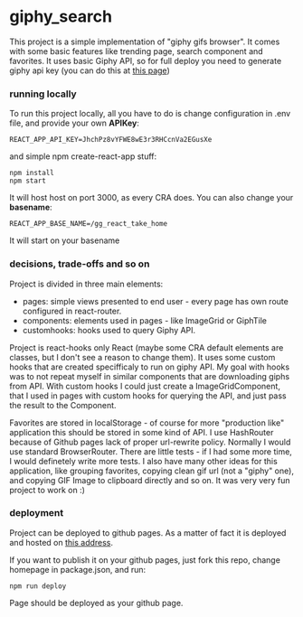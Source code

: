 # giphy_search

This project is a simple implementation of "giphy gifs browser". It comes with some basic features like trending page, search component and favorites. It uses basic Giphy API, so for full deploy you need to generate giphy api key (you can do this at [this page](https://developers.giphy.com/))

### running locally

To run this project locally, all you have to do is change configuration in .env file, and provide your own **APIKey**:

    REACT_APP_API_KEY=JhchPz8vYFWE8wE3r3RHCcnVa2EGusXe

and simple npm create-react-app stuff:

    npm install
    npm start

It will host host on port 3000, as every CRA does.
You can also change your **basename**:

    REACT_APP_BASE_NAME=/gg_react_take_home
It will start on your basename

### decisions, trade-offs and so on

Project is divided in three main elements:
- pages: simple views presented to end user - every page has own route configured in react-router.
- components: elements used in pages - like ImageGrid or GiphTile
- customhooks: hooks used to query Giphy API.

Project is react-hooks only React (maybe some CRA default elements are classes, but I don't see a reason to change them). It uses some custom hooks that are created specifficaly to run on giphy API. My goal with hooks was to not repeat myself in similar components that are downloading giphs from API. With custom hooks I could just create a ImageGridComponent, that I used in pages with custom hooks for querying the API, and just pass the result to the Component.

Favorites are stored in localStorage - of course for more "production like" application this should be stored in some kind of API.
I use HashRouter because of Github pages lack of proper url-rewrite policy. Normally I would use standard BrowserRouter.
There are little tests - if I had some more time, I would definetely write more tests. I also have many other ideas for this application, like grouping favorites, copying clean gif url (not a "giphy" one), and copying GIF Image to clipboard directly and so on. It was very very fun project to work on :)

### deployment
Project can be deployed to github pages. As a matter of fact it is deployed and hosted on [this address](https://tmkryb.github.io/gg_react_take_home/#/).

If you want to publish it on your github pages, just fork this repo, change homepage in package.json, and run:

    npm run deploy

Page should be deployed as your github page.